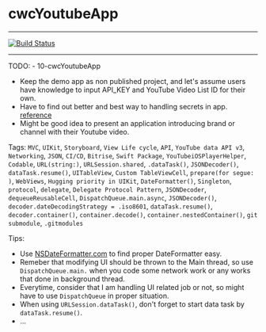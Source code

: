 # cwcYoutubeApp

---

[![Build Status](https://app.bitrise.io/app/a72bd9d616b02e76/status.svg?token=xO9QzjkRPLhb0xyVPobZ1A&branch=master)](https://app.bitrise.io/app/a72bd9d616b02e76)

---

TODO: - 10-cwcYoutubeApp
- Keep the demo app as non published project, and let's assume users have knowledge to input API_KEY and YouTube Video List ID for their own.
- Have to find out better and best way to handling secrets in app. [reference](https://nshipster.com/secrets/)
- Might be good idea to present an application introducing brand or channel with their Youtube video. 

Tags: `MVC`, `UIKit`, `Storyboard`, `View Life cycle`, `API`, `YouTube data API v3`, `Networking`, `JSON`, `CI/CD`, `Bitrise`, `Swift Package`, `YouTubeiOSPlayerHelper`, `Codable`, `URL(string:)`, `URLSession.shared`, `.dataTask()`, `JSONDecoder()`, `dataTask.resume()`, `UITableView`, `Custom TableViewCell`, `prepare(for segue: )`, `WebViews`, `Hugging priority in UIKit`, `DateFormatter()`, `Singleton`, `protocol`, `delegate`, `Delegate Protocol Pattern`, `JSONDecoder`, `dequeueReusableCell`, `DispatchQueue.main.async`, `JSONDecoder()`, `decoder.dateDecodingStrategy = .iso8601`, `dataTask.resume()`, `decoder.container()`, `container.decode()`, `container.nestedContainer()`, `git submodule`, `.gitmodules`

Tips:
- Use [NSDateFormatter.com](NSDateFormatter.com) to find proper DateFormatter easy.
- Remeber that modifying UI should be thrown to the Main thread, so use `DispatchQueue.main.` when you code some network work or any works that done in background thread.
- Everytime, consider that I am handling UI related job or not, so might have to use `DispatchQueue` in proper situation.
- When using `URLSession.dataTask()`, don't forget to start data task by `dataTask.resume()`.
- ...
